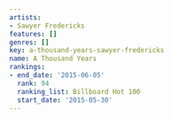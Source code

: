 ```yaml
---
artists:
- Sawyer Fredericks
features: []
genres: []
key: a-thousand-years-sawyer-fredericks
name: A Thousand Years
rankings:
- end_date: '2015-06-05'
  rank: 94
  ranking_list: Billboard Hot 100
  start_date: '2015-05-30'
---
```


